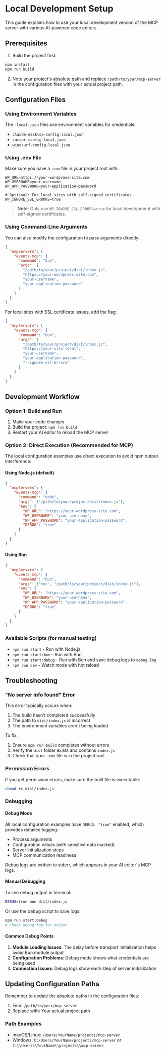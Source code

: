 # Local Development Setup

This guide explains how to use your local development version of the MCP server with various AI-powered code editors.

## Prerequisites

1. Build the project first:
```bash
npm install
npm run build
```

2. Note your project's absolute path and replace `/path/to/your/mcp-server` in the configuration files with your actual project path.

## Configuration Files

### Using Environment Variables
The `-local.json` files use environment variables for credentials:
- `claude-desktop-config-local.json`
- `cursor-config-local.json`
- `windsurf-config-local.json`

### Using .env File
Make sure you have a `.env` file in your project root with:
```env
WP_URL=https://your-wordpress-site.com
WP_USERNAME=your-username
WP_APP_PASSWORD=your-application-password

# Optional: For local sites with self-signed certificates
WP_IGNORE_SSL_ERRORS=true
```

> **Note**: Only use `WP_IGNORE_SSL_ERRORS=true` for local development with self-signed certificates.

### Using Command-Line Arguments
You can also modify the configuration to pass arguments directly:
```json
{
  "mcpServers": {
    "events-mcp": {
      "command": "bun",
      "args": [
        "/path/to/your/project/dist/index.js",
        "https://your-wordpress-site.com",
        "your-username",
        "your-application-password"
      ]
    }
  }
}
```

For local sites with SSL certificate issues, add the flag:
```json
{
  "mcpServers": {
    "events-mcp": {
      "command": "bun",
      "args": [
        "/path/to/your/project/dist/index.js",
        "https://your-site.local",
        "your-username",
        "your-application-password",
        "--ignore-ssl-errors"
      ]
    }
  }
}
```

## Development Workflow

### Option 1: Build and Run
1. Make your code changes
2. Build the project: `npm run build`
3. Restart your AI editor to reload the MCP server

### Option 2: Direct Execution (Recommended for MCP)
The local configuration examples use direct execution to avoid npm output interference:

#### Using Node.js (default)
```json
{
  "mcpServers": {
    "events-mcp": {
      "command": "node",
      "args": ["/path/to/your/project/dist/index.js"],
      "env": {
        "WP_URL": "https://your-wordpress-site.com",
        "WP_USERNAME": "your-username",
        "WP_APP_PASSWORD": "your-application-password",
        "DEBUG": "true"
      }
    }
  }
}
```

#### Using Bun
```json
{
  "mcpServers": {
    "events-mcp": {
      "command": "bun",
      "args": ["run", "/path/to/your/project/dist/index.js"],
      "env": {
        "WP_URL": "https://your-wordpress-site.com",
        "WP_USERNAME": "your-username",
        "WP_APP_PASSWORD": "your-application-password",
        "DEBUG": "true"
      }
    }
  }
}
```

### Available Scripts (for manual testing)
- `npm run start` - Run with Node.js
- `npm run start:bun` - Run with Bun
- `npm run start:debug` - Run with Bun and save debug logs to `debug.log`
- `npm run dev` - Watch mode with hot reload

## Troubleshooting

### "No server info found" Error
This error typically occurs when:
1. The build hasn't completed successfully
2. The path to `dist/index.js` is incorrect
3. The environment variables aren't being loaded

To fix:
1. Ensure `npm run build` completes without errors
2. Verify the `dist` folder exists and contains `index.js`
3. Check that your `.env` file is in the project root

### Permission Errors
If you get permission errors, make sure the built file is executable:
```bash
chmod +x dist/index.js
```

### Debugging

#### Debug Mode
All local configuration examples have `DEBUG: "true"` enabled, which provides detailed logging:
- Process arguments
- Configuration values (with sensitive data masked)
- Server initialization steps
- MCP communication readiness

Debug logs are written to stderr, which appears in your AI editor's MCP logs.

#### Manual Debugging
To see debug output in terminal:
```bash
DEBUG=true bun dist/index.js
```

Or use the debug script to save logs:
```bash
npm run start:debug
# Check debug.log for output
```

#### Common Debug Points
1. **Module Loading Issues**: The delay before transport initialization helps avoid Bun module output
2. **Configuration Problems**: Debug mode shows what credentials are being used
3. **Connection Issues**: Debug logs show each step of server initialization

## Updating Configuration Paths

Remember to update the absolute paths in the configuration files:
1. Find: `/path/to/your/mcp-server`
2. Replace with: Your actual project path

### Path Examples
- macOS/Linux: `/Users/YourName/projects/mcp-server`
- Windows: `C:/Users/YourName/projects/mcp-server` or `C:\\Users\\YourName\\projects\\mcp-server`